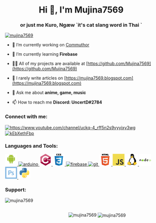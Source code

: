 <h1 align="center">Hi 👋, I'm Mujina7569</h1>
<h3 align="center">or just me Kuro, Ngæw `it's cat slang word in Thai `</h3>

<p align="left"> <a href="https://github.com/ryo-ma/github-profile-trophy"><img src="https://github-profile-trophy.vercel.app/?username=mujina7569" alt="mujina7569" /></a> </p>

- 🔭 I’m currently working on [Commuthor](https://github.com/Pupun2542/Commuthor)

- 🌱 I’m currently learning **Firebase**

- 👨‍💻 All of my projects are available at [https://github.com/Mujina7569](https://github.com/Mujina7569)

- 📝 I rarely write articles on [https://mujina7569.blogspot.com](https://mujina7569.blogspot.com)

- 💬 Ask me about **anime, game, music**

- 📫 How to reach me **Discord: UncertD#2784**

<h3 align="left">Connect with me:</h3>
<p align="left">
<a href="https://www.youtube.com/c/https://www.youtube.com/channel/uckq-4_rff5n2s9vyyixy3wg" target="blank"><img align="center" src="https://raw.githubusercontent.com/rahuldkjain/github-profile-readme-generator/master/src/images/icons/Social/youtube.svg" alt="https://www.youtube.com/channel/uckq-4_rff5n2s9vyyixy3wg" height="30" width="40" /></a>
<a href="https://discord.gg/kEbXethFbp" target="blank"><img align="center" src="https://raw.githubusercontent.com/rahuldkjain/github-profile-readme-generator/master/src/images/icons/Social/discord.svg" alt="kEbXethFbp" height="30" width="40" /></a>
</p>

<h3 align="left">Languages and Tools:</h3>
<p align="left"> <a href="https://developer.android.com" target="_blank" rel="noreferrer"> <img src="https://raw.githubusercontent.com/devicons/devicon/master/icons/android/android-original-wordmark.svg" alt="android" width="40" height="40"/> </a> <a href="https://www.arduino.cc/" target="_blank" rel="noreferrer"> <img src="https://cdn.worldvectorlogo.com/logos/arduino-1.svg" alt="arduino" width="40" height="40"/> </a> <a href="https://www.w3schools.com/cpp/" target="_blank" rel="noreferrer"> <img src="https://raw.githubusercontent.com/devicons/devicon/master/icons/cplusplus/cplusplus-original.svg" alt="cplusplus" width="40" height="40"/> </a> <a href="https://www.w3schools.com/css/" target="_blank" rel="noreferrer"> <img src="https://raw.githubusercontent.com/devicons/devicon/master/icons/css3/css3-original-wordmark.svg" alt="css3" width="40" height="40"/> </a> <a href="https://firebase.google.com/" target="_blank" rel="noreferrer"> <img src="https://www.vectorlogo.zone/logos/firebase/firebase-icon.svg" alt="firebase" width="40" height="40"/> </a> <a href="https://git-scm.com/" target="_blank" rel="noreferrer"> <img src="https://www.vectorlogo.zone/logos/git-scm/git-scm-icon.svg" alt="git" width="40" height="40"/> </a> <a href="https://www.w3.org/html/" target="_blank" rel="noreferrer"> <img src="https://raw.githubusercontent.com/devicons/devicon/master/icons/html5/html5-original-wordmark.svg" alt="html5" width="40" height="40"/> </a> <a href="https://developer.mozilla.org/en-US/docs/Web/JavaScript" target="_blank" rel="noreferrer"> <img src="https://raw.githubusercontent.com/devicons/devicon/master/icons/javascript/javascript-original.svg" alt="javascript" width="40" height="40"/> </a> <a href="https://www.linux.org/" target="_blank" rel="noreferrer"> <img src="https://raw.githubusercontent.com/devicons/devicon/master/icons/linux/linux-original.svg" alt="linux" width="40" height="40"/> </a> <a href="https://nodejs.org" target="_blank" rel="noreferrer"> <img src="https://raw.githubusercontent.com/devicons/devicon/master/icons/nodejs/nodejs-original-wordmark.svg" alt="nodejs" width="40" height="40"/> </a> <a href="https://www.photoshop.com/en" target="_blank" rel="noreferrer"> <img src="https://raw.githubusercontent.com/devicons/devicon/master/icons/photoshop/photoshop-line.svg" alt="photoshop" width="40" height="40"/> </a> <a href="https://www.python.org" target="_blank" rel="noreferrer"> <img src="https://raw.githubusercontent.com/devicons/devicon/master/icons/python/python-original.svg" alt="python" width="40" height="40"/> </a> </p>

<h3 align="left">Support:</h3>
<p><a href="https://ko-fi.com/mujina7569"> <img align="left" src="https://cdn.ko-fi.com/cdn/kofi3.png?v=3" height="50" width="210" alt="mujina7569" /></a></p><br><br>

<p><img align="left" src="https://github-readme-stats.vercel.app/api/top-langs?username=mujina7569&show_icons=true&locale=en&layout=compact" alt="mujina7569" /></p>

<p>&nbsp;<img align="center" src="https://github-readme-stats.vercel.app/api?username=mujina7569&show_icons=true&locale=en" alt="mujina7569" /></p>
